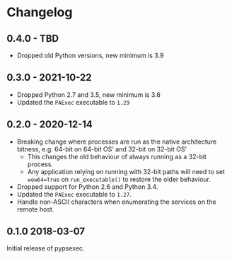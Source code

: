 # Changelog

## 0.4.0 - TBD

* Dropped old Python versions, new minimum is 3.9

## 0.3.0 - 2021-10-22

* Dropped Python 2.7 and 3.5, new minimum is 3.6
* Updated the `PAExec` executable to `1.29`


## 0.2.0 - 2020-12-14

* Breaking change where processes are run as the native architecture bitness, e.g. 64-bit on 64-bit OS' and 32-bit on 32-bit OS'
    * This changes the old behaviour of always running as a 32-bit process.
    * Any application relying on running with 32-bit paths will need to set `wow64=True` on `run_executable()` to restore the older behaviour.
* Dropped support for Python 2.6 and Python 3.4.
* Updated the `PAExec` executable to `1.27`.
* Handle non-ASCII characters when enumerating the services on the remote host.


## 0.1.0 2018-03-07

Initial release of pypsexec.
